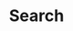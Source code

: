 ---
title: "Search" # in any language you want
layout: "search" # is necessary
# url: "/archive"
# description: "Description for Search"
summary: "search"
placeholder: "Search for email solutions."
---